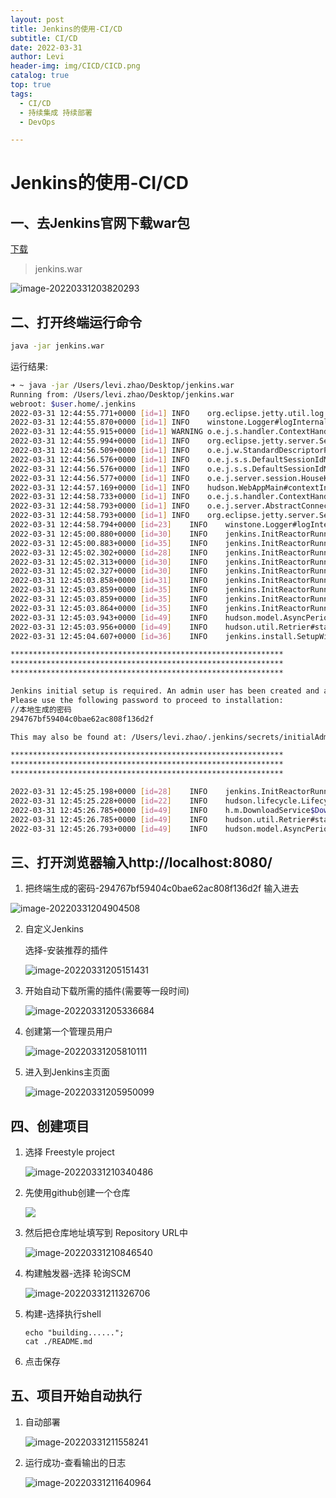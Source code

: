 ```yaml
---
layout: post
title: Jenkins的使用-CI/CD
subtitle: CI/CD
date: 2022-03-31
author: Levi
header-img: img/CICD/CICD.png
catalog: true
top: true
tags:
  - CI/CD
  - 持续集成 持续部署
  - DevOps

---
```










# Jenkins的使用-CI/CD

## 一、去Jenkins官网下载war包

[下载](https://www.jenkins.io/download/)

> jenkins.war

![image-20220331203820293](https://cdn.jsdelivr.net/gh/Levi0219/note-photo/image-20220331203820293.png)



## 二、打开终端运行命令

```bash
java -jar jenkins.war
```



运行结果:

```bash
➜ ~ java -jar /Users/levi.zhao/Desktop/jenkins.war
Running from: /Users/levi.zhao/Desktop/jenkins.war
webroot: $user.home/.jenkins
2022-03-31 12:44:55.771+0000 [id=1]	INFO	org.eclipse.jetty.util.log.Log#initialized: Logging initialized @622ms to org.eclipse.jetty.util.log.JavaUtilLog
2022-03-31 12:44:55.870+0000 [id=1]	INFO	winstone.Logger#logInternal: Beginning extraction from war file
2022-03-31 12:44:55.915+0000 [id=1]	WARNING	o.e.j.s.handler.ContextHandler#setContextPath: Empty contextPath
2022-03-31 12:44:55.994+0000 [id=1]	INFO	org.eclipse.jetty.server.Server#doStart: jetty-9.4.43.v20210629; built: 2021-06-30T11:07:22.254Z; git: 526006ecfa3af7f1a27ef3a288e2bef7ea9dd7e8; jvm 1.8.0_281-b09
2022-03-31 12:44:56.509+0000 [id=1]	INFO	o.e.j.w.StandardDescriptorProcessor#visitServlet: NO JSP Support for /, did not find org.eclipse.jetty.jsp.JettyJspServlet
2022-03-31 12:44:56.576+0000 [id=1]	INFO	o.e.j.s.s.DefaultSessionIdManager#doStart: DefaultSessionIdManager workerName=node0
2022-03-31 12:44:56.576+0000 [id=1]	INFO	o.e.j.s.s.DefaultSessionIdManager#doStart: No SessionScavenger set, using defaults
2022-03-31 12:44:56.577+0000 [id=1]	INFO	o.e.j.server.session.HouseKeeper#startScavenging: node0 Scavenging every 600000ms
2022-03-31 12:44:57.169+0000 [id=1]	INFO	hudson.WebAppMain#contextInitialized: Jenkins home directory: /Users/levi.zhao/.jenkins found at: $user.home/.jenkins
2022-03-31 12:44:58.733+0000 [id=1]	INFO	o.e.j.s.handler.ContextHandler#doStart: Started w.@28d18df5{Jenkins v2.332.1,/,file:///Users/levi.zhao/.jenkins/war/,AVAILABLE}{/Users/levi.zhao/.jenkins/war}
2022-03-31 12:44:58.793+0000 [id=1]	INFO	o.e.j.server.AbstractConnector#doStart: Started ServerConnector@6ea12c19{HTTP/1.1, (http/1.1)}{0.0.0.0:8080}
2022-03-31 12:44:58.793+0000 [id=1]	INFO	org.eclipse.jetty.server.Server#doStart: Started @3645ms
2022-03-31 12:44:58.794+0000 [id=23]	INFO	winstone.Logger#logInternal: Winstone Servlet Engine running: controlPort=disabled
2022-03-31 12:45:00.880+0000 [id=30]	INFO	jenkins.InitReactorRunner$1#onAttained: Started initialization
2022-03-31 12:45:00.883+0000 [id=35]	INFO	jenkins.InitReactorRunner$1#onAttained: Listed all plugins
2022-03-31 12:45:02.302+0000 [id=28]	INFO	jenkins.InitReactorRunner$1#onAttained: Prepared all plugins
2022-03-31 12:45:02.313+0000 [id=30]	INFO	jenkins.InitReactorRunner$1#onAttained: Started all plugins
2022-03-31 12:45:02.327+0000 [id=30]	INFO	jenkins.InitReactorRunner$1#onAttained: Augmented all extensions
2022-03-31 12:45:03.858+0000 [id=31]	INFO	jenkins.InitReactorRunner$1#onAttained: System config loaded
2022-03-31 12:45:03.859+0000 [id=35]	INFO	jenkins.InitReactorRunner$1#onAttained: System config adapted
2022-03-31 12:45:03.859+0000 [id=35]	INFO	jenkins.InitReactorRunner$1#onAttained: Loaded all jobs
2022-03-31 12:45:03.864+0000 [id=35]	INFO	jenkins.InitReactorRunner$1#onAttained: Configuration for all jobs updated
2022-03-31 12:45:03.943+0000 [id=49]	INFO	hudson.model.AsyncPeriodicWork#lambda$doRun$1: Started Download metadata
2022-03-31 12:45:03.956+0000 [id=49]	INFO	hudson.util.Retrier#start: Attempt #1 to do the action check updates server
2022-03-31 12:45:04.607+0000 [id=36]	INFO	jenkins.install.SetupWizard#init:

*************************************************************
*************************************************************
*************************************************************

Jenkins initial setup is required. An admin user has been created and a password generated.
Please use the following password to proceed to installation:
//本地生成的密码
294767bf59404c0bae62ac808f136d2f

This may also be found at: /Users/levi.zhao/.jenkins/secrets/initialAdminPassword

*************************************************************
*************************************************************
*************************************************************

2022-03-31 12:45:25.198+0000 [id=28]	INFO	jenkins.InitReactorRunner$1#onAttained: Completed initialization
2022-03-31 12:45:25.228+0000 [id=22]	INFO	hudson.lifecycle.Lifecycle#onReady: Jenkins is fully up and running
2022-03-31 12:45:26.785+0000 [id=49]	INFO	h.m.DownloadService$Downloadable#load: Obtained the updated data file for hudson.tasks.Maven.MavenInstaller
2022-03-31 12:45:26.785+0000 [id=49]	INFO	hudson.util.Retrier#start: Performed the action check updates server successfully at the attempt #1
2022-03-31 12:45:26.793+0000 [id=49]	INFO	hudson.model.AsyncPeriodicWork#lambda$doRun$1: Finished Download metadata. 22,849 ms
```



## 三、打开浏览器输入http://localhost:8080/

1.  把终端生成的密码-294767bf59404c0bae62ac808f136d2f  输入进去

   ![image-20220331204904508](https://cdn.jsdelivr.net/gh/Levi0219/note-photo/image-20220331204904508-20220331205034176.png)
   

2. 自定义Jenkins

   选择-安装推荐的插件

   ![image-20220331205151431](https://cdn.jsdelivr.net/gh/Levi0219/note-photo/image-20220331205151431.png)

3. 开始自动下载所需的插件(需要等一段时间)

   ![image-20220331205336684](https://cdn.jsdelivr.net/gh/Levi0219/note-photo/image-20220331205336684.png)

   

4. 创建第一个管理员用户

   ![image-20220331205810111](https://cdn.jsdelivr.net/gh/Levi0219/note-photo/image-20220331205810111.png)

   

5. 进入到Jenkins主页面

   ![image-20220331205950099](https://cdn.jsdelivr.net/gh/Levi0219/note-photo/image-20220331205950099.png)



 

## 四、创建项目

1. 选择 Freestyle project

   ![image-20220331210340486](https://cdn.jsdelivr.net/gh/Levi0219/note-photo/image-20220331210340486.png)

2. 先使用github创建一个仓库

   ![](https://cdn.jsdelivr.net/gh/Levi0219/note-photo/image-20220331210547037.png)

3. 然后把仓库地址填写到 Repository URL中

   ![image-20220331210846540](https://cdn.jsdelivr.net/gh/Levi0219/note-photo/image-20220331210846540-20220331211152512.png)

4. 构建触发器-选择 轮询SCM

   ![image-20220331211326706](https://cdn.jsdelivr.net/gh/Levi0219/note-photo/image-20220331211326706.png)

5. 构建-选择执行shell

   ```shell
   echo "building......";
   cat ./README.md
   ```

6. 点击保存



## 五、项目开始自动执行

1. 自动部署

   ![image-20220331211558241](https://cdn.jsdelivr.net/gh/Levi0219/note-photo/image-20220331211558241.png)

2. 运行成功-查看输出的日志

   ![image-20220331211640964](https://cdn.jsdelivr.net/gh/Levi0219/note-photo/image-20220331211640964.png)

